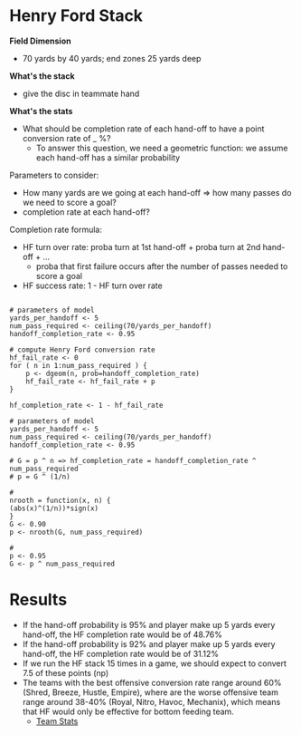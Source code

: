 # Henry Ford Stack

**Field Dimension**

- 70 yards by 40 yards; end zones 25 yards deep

**What's the stack**

- give the disc in teammate hand

**What's the stats**

- What should be completion rate of each hand-off to have a point conversion 
  rate of _ %?
    * To answer this question, we need a geometric function: we assume each 
      hand-off has a similar probability

Parameters to consider:
- How many yards are we going at each hand-off => how many passes do we need to 
  score a goal?
- completion rate at each hand-off?

Completion rate formula:
- HF turn over rate: proba turn at 1st hand-off + proba turn at 2nd hand-off + ...
    * proba that first failure occurs after the number of passes needed to 
      score a goal
- HF success rate: 1 - HF turn over rate

```{r}

# parameters of model
yards_per_handoff <- 5
num_pass_required <- ceiling(70/yards_per_handoff)
handoff_completion_rate <- 0.95

# compute Henry Ford conversion rate
hf_fail_rate <- 0
for ( n in 1:num_pass_required ) {
    p <- dgeom(n, prob=handoff_completion_rate)
    hf_fail_rate <- hf_fail_rate + p
}

hf_completion_rate <- 1 - hf_fail_rate
```

```{r}
# parameters of model
yards_per_handoff <- 5
num_pass_required <- ceiling(70/yards_per_handoff)
handoff_completion_rate <- 0.95

# G = p ^ n => hf_completion_rate = handoff_completion_rate ^ num_pass_required
# p = G ^ (1/n)

#
nrooth = function(x, n) {
(abs(x)^(1/n))*sign(x)
}
G <- 0.90
p <- nrooth(G, num_pass_required)

#
p <- 0.95
G <- p ^ num_pass_required
```

# Results

- If the hand-off probability is 95% and player make up 5 yards every hand-off, 
  the HF completion rate would be of 48.76% 
- If the hand-off probability is 92% and player make up 5 yards every hand-off, 
  the HF completion rate would be of 31.12%
- If we run the HF stack 15 times in a game, we should expect to convert 7.5
  of these points (np)
- The teams with the best offensive conversion rate range around 60% (Shred, 
  Breeze, Hustle, Empire), where are the worse offensive team range around 38-40% 
  (Royal, Nitro, Havoc, Mechanix), which means that HF would only be effective 
  for bottom feeding team.
    * [Team Stats](https://watchufa.com/stats/team?dir=desc&sort=dLineConversionPercentage&year=2023)

